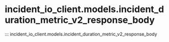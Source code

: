 # incident_io_client.models.incident_duration_metric_v2_response_body

::: incident_io_client.models.incident_duration_metric_v2_response_body
